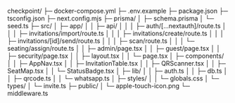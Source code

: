 checkpoint/
├─ docker-compose.yml
├─ .env.example
├─ package.json
├─ tsconfig.json
├─ next.config.mjs
├─ prisma/
│  ├─ schema.prisma
│  └─ seed.ts
├─ src/
│  ├─ app/
│  │  ├─ api/
│  │  │  ├─ auth/[...nextauth]/route.ts
│  │  │  ├─ invitations/import/route.ts
│  │  │  ├─ invitations/create/route.ts
│  │  │  ├─ invitations/[id]/send/route.ts
│  │  │  ├─ scan/route.ts
│  │  │  └─ seating/assign/route.ts
│  │  ├─ admin/page.tsx
│  │  ├─ guest/page.tsx
│  │  ├─ security/page.tsx
│  │  ├─ layout.tsx
│  │  └─ page.tsx
│  ├─ components/
│  │  ├─ AppNav.tsx
│  │  ├─ InvitationTable.tsx
│  │  ├─ QRScanner.tsx
│  │  ├─ SeatMap.tsx
│  │  └─ StatusBadge.tsx
│  ├─ lib/
│  │  ├─ auth.ts
│  │  ├─ db.ts
│  │  ├─ qrcode.ts
│  │  └─ whatsapp.ts
│  ├─ styles/
│  │  └─ globals.css
│  └─ types/
│     └─ invite.ts
├─ public/
│  └─ apple-touch-icon.png
└─ middleware.ts
